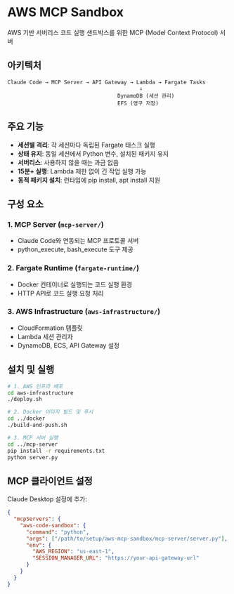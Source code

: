 # AWS MCP Sandbox

AWS 기반 서버리스 코드 실행 샌드박스를 위한 MCP (Model Context Protocol) 서버

## 아키텍처

```
Claude Code → MCP Server → API Gateway → Lambda → Fargate Tasks
                                          ↓
                                   DynamoDB (세션 관리)
                                   EFS (영구 저장)
```

## 주요 기능

- **세션별 격리**: 각 세션마다 독립된 Fargate 태스크 실행
- **상태 유지**: 동일 세션에서 Python 변수, 설치된 패키지 유지
- **서버리스**: 사용하지 않을 때는 과금 없음
- **15분+ 실행**: Lambda 제한 없이 긴 작업 실행 가능
- **동적 패키지 설치**: 런타임에 pip install, apt install 지원

## 구성 요소

### 1. MCP Server (`mcp-server/`)
- Claude Code와 연동되는 MCP 프로토콜 서버
- python_execute, bash_execute 도구 제공

### 2. Fargate Runtime (`fargate-runtime/`)
- Docker 컨테이너로 실행되는 코드 실행 환경
- HTTP API로 코드 실행 요청 처리

### 3. AWS Infrastructure (`aws-infrastructure/`)
- CloudFormation 템플릿
- Lambda 세션 관리자
- DynamoDB, ECS, API Gateway 설정

## 설치 및 실행

```bash
# 1. AWS 인프라 배포
cd aws-infrastructure
./deploy.sh

# 2. Docker 이미지 빌드 및 푸시
cd ../docker
./build-and-push.sh

# 3. MCP 서버 실행
cd ../mcp-server
pip install -r requirements.txt
python server.py
```

## MCP 클라이언트 설정

Claude Desktop 설정에 추가:

```json
{
  "mcpServers": {
    "aws-code-sandbox": {
      "command": "python",
      "args": ["/path/to/setup/aws-mcp-sandbox/mcp-server/server.py"],
      "env": {
        "AWS_REGION": "us-east-1",
        "SESSION_MANAGER_URL": "https://your-api-gateway-url"
      }
    }
  }
}
```